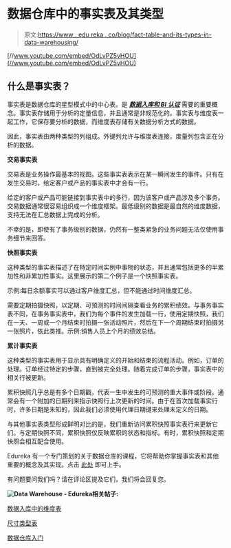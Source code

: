 # 数据仓库中的事实表及其类型

> 原文:[https://www . edu reka . co/blog/fact-table-and-its-types-in-data-warehousing/](https://www.edureka.co/blog/fact-table-and-its-types-in-data-warehousing/)

[//www.youtube.com/embed/OdLvPZ5vHOU](//www.youtube.com/embed/OdLvPZ5vHOU)

## 什么是事实表？

事实表是数据仓库的星型模式中的中心表。是 ***[数据入库和 BI 认证](https://www.edureka.co/data-warehousing-and-bi)*** 需要的重要概念。事实表存储用于分析的定量信息，并且通常是非规范化的。事实表与维度表一起工作，它保存要分析的数据，而维度表存储有关数据分析方式的数据。

因此，事实表由两种类型的列组成。外键列允许与维度表连接，度量列包含正在分析的数据。

**交易事实表**

交易表是业务操作最基本的视图。这些事实表表示在某一瞬间发生的事件。只有在发生交易时，给定客户或产品的事实表中才会有一行。

给定的客户或产品可能链接到事实表中的多行，因为该客户或产品涉及多个事务。交易数据通常很容易组织成一个维度框架。最低级别的数据是最自然的维度数据，支持无法在汇总数据上完成的分析。

不幸的是，即使有了事务级别的数据，仍然有一整类紧急的业务问题无法仅使用事务细节来回答。

**快照事实表**

这种类型的事实表描述了在特定时间实例中事物的状态，并且通常包括更多的半累加性和非累加性事实。这里展示的第二个例子是一个快照事实表。

示例:每日余额事实可以通过客户维度汇总，但不能通过时间维度汇总。

需要定期拍摄快照，以定期、可预测的时间间隔查看业务的累积绩效。与事务事实表不同，在事务事实表中，我们为每个事件的发生加载一行，使用定期快照，我们在一天、一周或一个月结束时拍摄一张活动照片，然后在下一个周期结束时拍摄另一张照片，依此类推。示例:销售人员上个月的绩效总结。

**累计事实表**

这种类型的事实表用于显示具有明确定义的开始和结束的流程活动。例如，订单的处理。订单经过特定的步骤，直到被完全处理。随着完成订单的步骤，事实表中的相关行被更新。

累积快照几乎总是有多个日期戳，代表一生中发生的可预测的重大事件或阶段。通常会有一个附加的日期列来指示快照行上次更新的时间。由于在首次加载事实行时，许多日期是未知的，因此我们必须使用代理日期键来处理未定义的日期。

与其他事实表类型形成鲜明对比的是，我们重新访问累积快照事实表行来更新它们。与定期快照不同，累积快照仅反映累积的状态和指标。有时，累积快照和定期快照会相互配合使用。

Edureka 有一个专门策划的关于数据仓库的课程，它将帮助你掌握事实表和其他重要的概念及其实现。点击 [此处](https://www.edureka.co/data-warehousing-and-bi/) 即可上手。

有问题要问我们吗？请在评论区提及它们，我们将会回复您。

**![Data Warehouse - Edureka](../Images/66c7a40a5e64dff903bc9f8e2baf0522.png)相关帖子:**

[数据入库中的维度表](https://www.edureka.co/blog/dimension-table-in-data-warehousing/)

[尺寸类型表](https://www.edureka.co/blog/types-of-dimension-table/)

[数据仓库入门](https://www.edureka.co/data-warehousing-and-bi/)